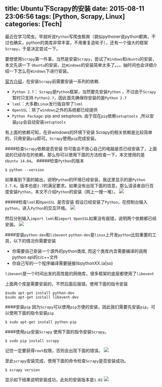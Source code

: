 title: Ubuntu下Scrapy的安装
date: 2015-08-11 23:06:56
tags: [Python, Scrapy, Linux]
categories: [Tech]
---
最近在学习爬虫，早就听说`Python`写爬虫极爽（貌似pythoner说python都爽，不过也确实，python的类库非常丰富，不用重复造轮子），还有一个强大的框架`Scrapy`，于是决定尝试一下。

要想使用`Scrapy`第一件事，当然是安装`Scrapy`，尝试了`Windows`和`Ubuntu`的安装，本文先讲一下 `Ubuntu`的安装，比`Windows`的安装简单太多了。。。抽时间也会详细介绍一下怎么在`Windows`下进行安装。

[官方介绍](http://scrapy-chs.readthedocs.org/zh_CN/latest/intro/install.html#ubuntu-9-10)，在安装`Scrapy`前需要安装一系列的依赖.
*  `Python 2.7`： `Scrapy`是`Python`框架，当然要先安装`Python` ，不过由于`Scrapy`暂时只支持 `Python2.7`，因此首先确保你安装的是`Python 2.7`
*  `lxml`：大多数`Linux`发行版自带了`lxml`
*  `OpenSSL`：除了`windows`之外的系统都已经提供
*  `Python Package`: pip and setuptools. 由于现在`pip`依赖`setuptools `,所以安装`pip`会自动安装`setuptools `

有上面的依赖可知，在非windows的环境下安装 Scrapy的相关依赖是比较简单的，只用安装`pip`即可。`Scrapy`使用`pip`完成安装。

<!--more-->

####检查`Scrapy`依赖是否安装
你可能会不放心自己的电脑是否已经安装了，上面说的已经存在的依赖，那么你可以使用下面的方法检查一下，本文使用的是`Ubuntu 14.04`。
#####检查`Python`的版本
```
$ python --version
```
如果看到下面的输出，说明`Python`的环境已经安装，我这里显示的是`Python 2.7.6`，版本也是`2.7`的满足要求。如果没有出现下面的信息，那么请读者自行百度安装`Python`，本文不介绍`Python`的安装（网上一搜一堆）。
![](http://7sbpmg.com1.z0.glb.clouddn.com/img_scrapy_python.png)

#####检查`lxml`和`OpenSSL `是否安装
假设已经安装了`Python`，在控制台输入`python`，进入`Python`的交互环境。
![](http://7sbpmg.com1.z0.glb.clouddn.com/img_scrapy_lxml_ssl.png)

然后分别输入`import lxml`和`import OpenSSL`如果没有报错，说明两个依赖都已经安装。
![](http://7sbpmg.com1.z0.glb.clouddn.com/img_scrapy_lxml_openssl.png)

####安装`python-dev`和`libevent`
`python-dev`是`linux`上开发`python`比较重要的工具，以下的情况你需要安装
* 你需要自己安装一个源外的python类库, 而这个类库内含需要编译的调用python api的c/c++文件
* 你自己写的一个程序编译需要链接libpythonXX.(a|so)

`libevent`是一个时间出发的高性能的网络库，很多框架的底层都使用了`libevent`

上面两个库是需要安装的，不然后面后报错。使用下面的指令安装
```
$sudo apt-get install python-dev
$sudo apt-get install libevent-dev
```
####安装`pip`
因为`Scrapy`可以使用`pip`方便的安装，因此我们需要先安装`pip`，可以使用下面的指令安装`pip`
```
$ sudo apt-get install python-pip
```

####使用`pip`安装`Scrapy`
使用下面的指令安装`Scrapy`。
```
$ sudo pip install scrapy
```
记住一定要获得`root`权限，否则会出现下面的错误。
![](http://7sbpmg.com1.z0.glb.clouddn.com/img_scrapy_exception.png)

至此`scrapy`安装完成，使用下面的命令检查`Scrapy`是否安装成功。
```
$ scrapy version
```
显示如下结果说明安装成功，此处的安装版本是`1.02`
![](http://7sbpmg.com1.z0.glb.clouddn.com/img_scrapy_version.png)


